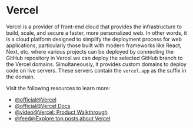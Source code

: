 # Vercel

Vercel is a provider of front-end cloud that provides the infrastructure to build, scale, and secure a faster, more personalized web. In other words, it is a cloud platform designed to simplify the deployment process for web applications, particularly those built with modern frameworks like React, Next, etc. where various projects can be deployed by connecting the GitHub repository in Vercel we can deploy the selected GitHub branch to the Vercel domains. Simultaneously, it provides custom domains to deploy code on live servers. These servers contain the `vercel.app` as the suffix in the domain.

Visit the following resources to learn more:

- [@official@Vercel](https://vercel.com/)
- [@official@Vercel Docs](https://vercel.com/docs)
- [@video@Vercel: Product Walkthrough](https://www.youtube.com/watch?v=sPmat30SE4k)
- [@feed@Explore top posts about Vercel](https://app.daily.dev/tags/vercel?ref=roadmapsh)
